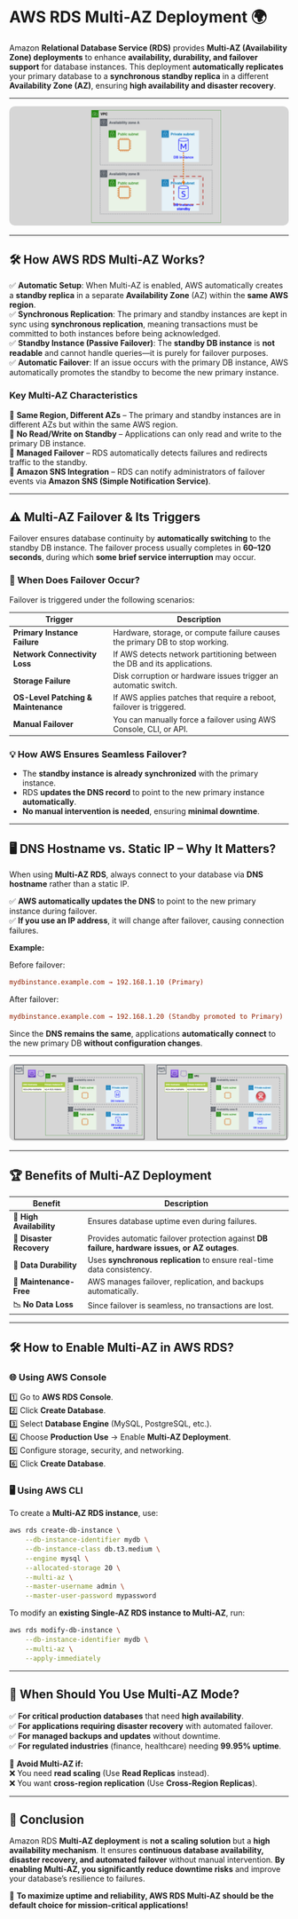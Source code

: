 # **AWS RDS Multi-AZ Deployment 🌍**

Amazon **Relational Database Service (RDS)** provides **Multi-AZ (Availability Zone) deployments** to enhance **availability, durability, and failover support** for database instances. This deployment **automatically replicates** your primary database to a **synchronous standby replica** in a different **Availability Zone (AZ)**, ensuring **high availability and disaster recovery**.

---

<div style="text-align: center">
    <img style="border-radius: 10px" src="images/rds-multi-az.png" alt="RDS Multi-AZ deployment" />
</div>

---

## **🛠️ How AWS RDS Multi-AZ Works?**

✅ **Automatic Setup**: When Multi-AZ is enabled, AWS automatically creates a **standby replica** in a separate **Availability Zone** (AZ) within the **same AWS region**.  
✅ **Synchronous Replication**: The primary and standby instances are kept in sync using **synchronous replication**, meaning transactions must be committed to both instances before being acknowledged.  
✅ **Standby Instance (Passive Failover)**: The **standby DB instance** is **not readable** and cannot handle queries—it is purely for failover purposes.  
✅ **Automatic Failover**: If an issue occurs with the primary DB instance, AWS automatically promotes the standby to become the new primary instance.

### **Key Multi-AZ Characteristics**

🔹 **Same Region, Different AZs** – The primary and standby instances are in different AZs but within the same AWS region.  
🔹 **No Read/Write on Standby** – Applications can only read and write to the primary DB instance.  
🔹 **Managed Failover** – RDS automatically detects failures and redirects traffic to the standby.  
🔹 **Amazon SNS Integration** – RDS can notify administrators of failover events via **Amazon SNS (Simple Notification Service)**.

---

## **⚠️ Multi-AZ Failover & Its Triggers**

Failover ensures database continuity by **automatically switching** to the standby DB instance. The failover process usually completes in **60–120 seconds**, during which **some brief service interruption** may occur.

### **🚀 When Does Failover Occur?**

Failover is triggered under the following scenarios:

| **Trigger**                         | **Description**                                                              |
| ----------------------------------- | ---------------------------------------------------------------------------- |
| **Primary Instance Failure**        | Hardware, storage, or compute failure causes the primary DB to stop working. |
| **Network Connectivity Loss**       | If AWS detects network partitioning between the DB and its applications.     |
| **Storage Failure**                 | Disk corruption or hardware issues trigger an automatic switch.              |
| **OS-Level Patching & Maintenance** | If AWS applies patches that require a reboot, failover is triggered.         |
| **Manual Failover**                 | You can manually force a failover using AWS Console, CLI, or API.            |

### **💡 How AWS Ensures Seamless Failover?**

- The **standby instance is already synchronized** with the primary instance.
- RDS **updates the DNS record** to point to the new primary instance **automatically**.
- **No manual intervention is needed**, ensuring **minimal downtime**.

---

## **🖥️ DNS Hostname vs. Static IP – Why It Matters?**

When using **Multi-AZ RDS**, always connect to your database via **DNS hostname** rather than a static IP.

✅ **AWS automatically updates the DNS** to point to the new primary instance during failover.  
✅ **If you use an IP address**, it will change after failover, causing connection failures.

**Example:**

Before failover:

```ini
mydbinstance.example.com → 192.168.1.10 (Primary)
```

After failover:

```ini
mydbinstance.example.com → 192.168.1.20 (Standby promoted to Primary)
```

Since the **DNS remains the same**, applications **automatically connect** to the new primary DB **without configuration changes**.

---

<div style="text-align: center">
    <img style="border-radius: 10px" src="images/rds-multi-az-dns-hostname.png" alt="RDS Multi-AZ DNS hostname" />
</div>

---

## **🏆 Benefits of Multi-AZ Deployment**

| **Benefit**              | **Description**                                                                                |
| ------------------------ | ---------------------------------------------------------------------------------------------- |
| **🚀 High Availability** | Ensures database uptime even during failures.                                                  |
| **🔄 Disaster Recovery** | Provides automatic failover protection against **DB failure, hardware issues, or AZ outages**. |
| **💾 Data Durability**   | Uses **synchronous replication** to ensure real-time data consistency.                         |
| **🔧 Maintenance-Free**  | AWS manages failover, replication, and backups automatically.                                  |
| **📉 No Data Loss**      | Since failover is seamless, no transactions are lost.                                          |

---

## **🛠 How to Enable Multi-AZ in AWS RDS?**

### **🌐 Using AWS Console**

1️⃣ Go to **AWS RDS Console**.  
2️⃣ Click **Create Database**.  
3️⃣ Select **Database Engine** (MySQL, PostgreSQL, etc.).  
4️⃣ Choose **Production Use** → Enable **Multi-AZ Deployment**.  
5️⃣ Configure storage, security, and networking.  
6️⃣ Click **Create Database**.

### **🖥️ Using AWS CLI**

To create a **Multi-AZ RDS instance**, use:

```sh
aws rds create-db-instance \
    --db-instance-identifier mydb \
    --db-instance-class db.t3.medium \
    --engine mysql \
    --allocated-storage 20 \
    --multi-az \
    --master-username admin \
    --master-user-password mypassword
```

To modify an **existing Single-AZ RDS instance to Multi-AZ**, run:

```sh
aws rds modify-db-instance \
    --db-instance-identifier mydb \
    --multi-az \
    --apply-immediately
```

---

## **📌 When Should You Use Multi-AZ Mode?**

✅ **For critical production databases** that need **high availability**.  
✅ **For applications requiring disaster recovery** with automated failover.  
✅ **For managed backups and updates** without downtime.  
✅ **For regulated industries** (finance, healthcare) needing **99.95% uptime**.

🚫 **Avoid Multi-AZ if:**  
❌ You need **read scaling** (Use **Read Replicas** instead).  
❌ You want **cross-region replication** (Use **Cross-Region Replicas**).

---

## **🎯 Conclusion**

Amazon RDS **Multi-AZ deployment** is **not a scaling solution** but a **high availability mechanism**. It ensures **continuous database availability, disaster recovery, and automated failover** without manual intervention. **By enabling Multi-AZ, you significantly reduce downtime risks** and improve your database’s resilience to failures.

🚀 **To maximize uptime and reliability, AWS RDS Multi-AZ should be the default choice for mission-critical applications!**

